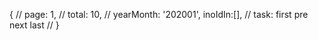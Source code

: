 {
//                page: 1,
//                total: 10,
//                yearMonth: '202001',
                  inoIdIn:[],
//                task: first pre next  last
//        }